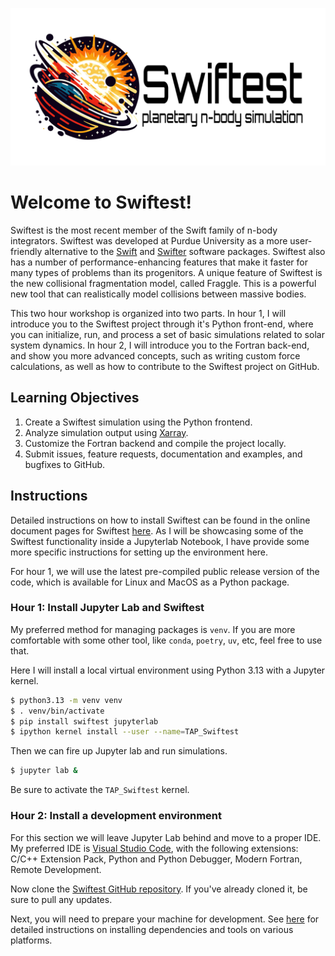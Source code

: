 ![Swiftest logo](_images/swiftest_social_preview.svg)

# Welcome to Swiftest!
Swiftest is the most recent member of the Swift family of n-body integrators. Swiftest was developed at Purdue University as a more user-friendly alternative to the [Swift](https://www2.boulder.swri.edu/~hal/swift.html) and [Swifter](https://www2.boulder.swri.edu/swifter/) software packages. Swiftest also has a number of performance-enhancing features that make it faster for many types of problems than its progenitors. A unique feature of Swiftest is the new collisional fragmentation model, called Fraggle. This is a powerful new tool that can realistically model collisions between massive bodies. 

This two hour workshop is organized into two parts. In hour 1, I will introduce you to the Swiftest project through it's Python front-end, where you can initialize, run, and process a set of basic simulations related to solar system dynamics. In hour 2, I will introduce you to the Fortran back-end, and show you more advanced concepts, such as writing custom force calculations, as well as how to contribute to the Swiftest project on GitHub.

## Learning Objectives
1. Create a Swiftest simulation using the Python frontend. 
2. Analyze simulation output using [Xarray](https://docs.xarray.dev/en/stable/index.html).
3. Customize the Fortran backend and compile the project locally.
4. Submit issues, feature requests, documentation and examples, and bugfixes to GitHub. 


## Instructions
Detailed instructions on how to install Swiftest can be found in the online document pages for Swiftest [here](https://swiftest.readthedocs.io/en/latest/getting-started-guide/index.html). As I will be showcasing some of the Swiftest functionality inside a Jupyterlab Notebook, I have provide some more specific instructions for setting up the environment here.

For hour 1, we will use the latest pre-compiled public release version of the code, which is available for Linux and MacOS as a Python package.  

### Hour 1: Install Jupyter Lab and Swiftest
My preferred method for managing packages is `venv`. If you are more comfortable with some other tool, like `conda`, `poetry`, `uv`, etc, feel free to use that. 

Here I will install a local virtual environment using Python 3.13 with a Jupyter kernel.

```bash
$ python3.13 -m venv venv
$ . venv/bin/activate
$ pip install swiftest jupyterlab
$ ipython kernel install --user --name=TAP_Swiftest
```

Then we can fire up Jupyter lab and run simulations.

```bash
$ jupyter lab &
```

Be sure to activate the `TAP_Swiftest` kernel.

### Hour 2: Install a development environment
For this section we will leave Jupyter Lab behind and move to a proper IDE. My preferred IDE is [Visual Studio Code](https://code.visualstudio.com/download), with the following extensions: C/C++ Extension Pack, Python and Python Debugger, Modern Fortran, Remote Development.

Now clone the [Swiftest GitHub repository](https://github.com/MintonGroup/swiftest). If you've already cloned it, be sure to pull any updates.

Next, you will need to prepare your machine for development. See [here](https://swiftest.readthedocs.io/en/latest/getting-started-guide/index.html#required-dependencies) for detailed instructions on installing dependencies and tools on various platforms.


